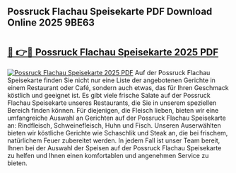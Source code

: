 ## Possruck Flachau Speisekarte PDF Download Online 2025 9BE63

# <h2><a href="http://gca70n0.nevu.top/?p=Possruck+Flachau+Speisekarte">🔗 👉🔴 Possruck Flachau Speisekarte 2025 PDF</a></h2>

[![Possruck Flachau Speisekarte 2025 PDF](https://i.imgur.com/dBaPXMq.png)](http://gca70n0.nevu.top/?p=Possruck+Flachau+Speisekarte)
Auf der Possruck Flachau Speisekarte finden Sie nicht nur eine Liste der angebotenen Gerichte in einem Restaurant oder Café, sondern auch etwas, das für Ihren Geschmack köstlich und geeignet ist. Es gibt viele frische Salate auf der Possruck Flachau Speisekarte unseres Restaurants, die Sie in unserem speziellen Bereich finden können. Für diejenigen, die Fleisch lieben, bieten wir eine umfangreiche Auswahl an Gerichten auf der Possruck Flachau Speisekarte an: Rindfleisch, Schweinefleisch, Huhn und Fisch. Unseren Auserwählten bieten wir köstliche Gerichte wie Schaschlik und Steak an, die bei frischem, natürlichem Feuer zubereitet werden. In jedem Fall ist unser Team bereit, Ihnen bei der Auswahl der Speisen auf der Possruck Flachau Speisekarte zu helfen und Ihnen einen komfortablen und angenehmen Service zu bieten.
